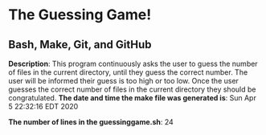 # The Guessing Game!

## Bash, Make, Git, and GitHub
**Description**: This program continuously asks the user to guess the number of files in the current 
directory, until they guess the correct number. The user will be informed their guess is too high or too 
low. Once the user guesses the correct number of files in the current directory they should be congratulated.
**The date and time the make file was generated is**: Sun Apr  5 22:32:16 EDT 2020

**The number of lines in the guessinggame.sh**: 24
